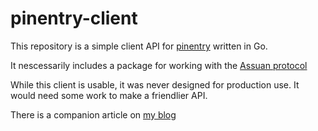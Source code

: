 # pinentry-client

This repository is a simple client API for [pinentry](https://www.gnupg.org/related_software/pinentry/index.html) written in Go.

It nescessarily includes a package for working with the [Assuan protocol](https://www.gnupg.org/documentation/manuals/assuan/Assuan.html)

While this client is usable, it was never designed for production use.  It would need some work to make a friendlier API.

There is a companion article on [my blog](https://www.velvetcache.org/2023/03/26/a-peek-inside-pinentry)
